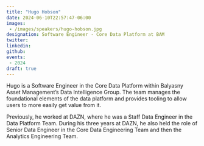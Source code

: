```yaml
---
title: "Hugo Hobson"
date: 2024-06-10T22:57:47-06:00
images: 
 - /images/speakers/hugo-hobson.jpg
designation: Software Engineer - Core Data Platform at BAM
twitter: 
linkedin: 
github: 
events:
 - 2024
draft: true
---
```


Hugo is a Software Engineer in the Core Data Platform within Balyasny Asset Management’s Data Intelligence Group. The team manages the foundational elements of the data platform and provides tooling to allow users to more easily get value from it.

Previously, he worked at DAZN, where he was a Staff Data Engineer in the Data Platform Team. During his three years at DAZN, he also held the role of Senior Data Engineer in the Core Data Engineering Team and then the Analytics Engineering Team.


